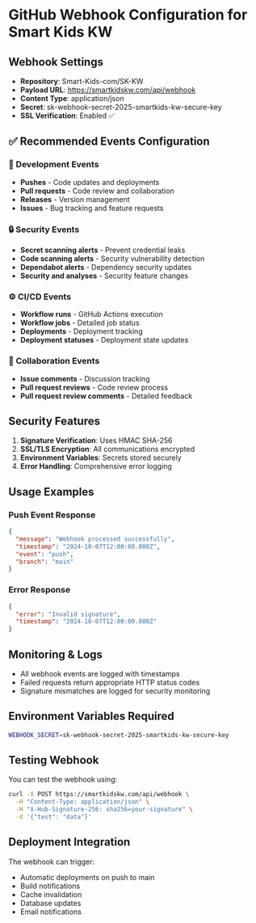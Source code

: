 # GitHub Webhook Configuration for Smart Kids KW

## Webhook Settings
- **Repository**: Smart-Kids-com/SK-KW
- **Payload URL**: https://smartkidskw.com/api/webhook
- **Content Type**: application/json
- **Secret**: sk-webhook-secret-2025-smartkids-kw-secure-key
- **SSL Verification**: Enabled ✅

## ✅ Recommended Events Configuration

### 🚀 Development Events
- **Pushes** - Code updates and deployments
- **Pull requests** - Code review and collaboration
- **Releases** - Version management
- **Issues** - Bug tracking and feature requests

### 🔒 Security Events
- **Secret scanning alerts** - Prevent credential leaks
- **Code scanning alerts** - Security vulnerability detection
- **Dependabot alerts** - Dependency security updates
- **Security and analyses** - Security feature changes

### ⚙️ CI/CD Events
- **Workflow runs** - GitHub Actions execution
- **Workflow jobs** - Detailed job status
- **Deployments** - Deployment tracking
- **Deployment statuses** - Deployment state updates

### 💬 Collaboration Events
- **Issue comments** - Discussion tracking
- **Pull request reviews** - Code review process
- **Pull request review comments** - Detailed feedback

## Security Features
1. **Signature Verification**: Uses HMAC SHA-256
2. **SSL/TLS Encryption**: All communications encrypted
3. **Environment Variables**: Secrets stored securely
4. **Error Handling**: Comprehensive error logging

## Usage Examples

### Push Event Response
```json
{
  "message": "Webhook processed successfully",
  "timestamp": "2024-10-07T12:00:00.000Z",
  "event": "push",
  "branch": "main"
}
```

### Error Response
```json
{
  "error": "Invalid signature",
  "timestamp": "2024-10-07T12:00:00.000Z"
}
```

## Monitoring & Logs
- All webhook events are logged with timestamps
- Failed requests return appropriate HTTP status codes
- Signature mismatches are logged for security monitoring

## Environment Variables Required
```bash
WEBHOOK_SECRET=sk-webhook-secret-2025-smartkids-kw-secure-key
```

## Testing Webhook
You can test the webhook using:
```bash
curl -X POST https://smartkidskw.com/api/webhook \
  -H "Content-Type: application/json" \
  -H "X-Hub-Signature-256: sha256=your-signature" \
  -d '{"test": "data"}'
```

## Deployment Integration
The webhook can trigger:
- Automatic deployments on push to main
- Build notifications
- Cache invalidation
- Database updates
- Email notifications
